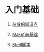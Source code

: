 # 入门基础

1. [杂散的知识点](Linux/入门基础/杂散的知识点.md)

2. [Makefile基础](Linux/入门基础/Makefile.md)

3. [Shell脚本](Linux/入门基础/Shell脚本.md)